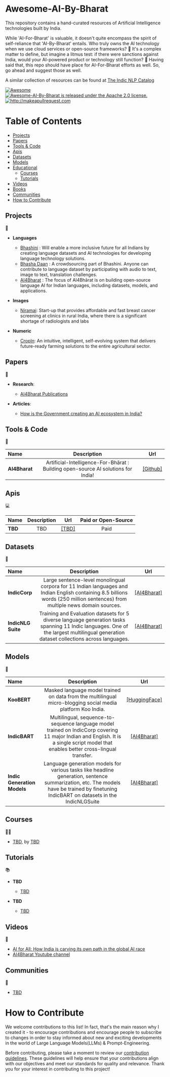 # Awesome-AI-By-Bharat
This repository contains a hand-curated resources of Artificial Intelligence technologies built by India.

While 'AI-For-Bharat' is valuable, it doesn't quite encompass the spirit of self-reliance that 'AI-By-Bharat' entails. Who truly owns the AI technology when we use cloud services or open-source frameworks? 🤔 It's a complex matter to define, but imagine a litmus test: if there were sanctions against India, would your AI-powered product or technology still function? 💪
Having said that, this repo should have place for AI-For-Bharat efforts as well. So, go ahead and suggest those as well.

A similar collection of resources can be found at [The Indic NLP Catalog](https://github.com/AI4Bharat/indicnlp_catalog)  

  <a href="https://awesome.re">
    <img src="https://awesome.re/badge.svg" alt="Awesome" />
  </a>
  <a href="https://github.com/yogeshhk/Awesome-AI-By-Bharat/blob/master/LICENSE">
    <img src="https://img.shields.io/badge/License-Apache_2.0-blue.svg" alt="Awesome-AI-By-Bharat is released under the Apache 2.0 license." />
  </a>
  <a href="http://makeapullrequest.com">
    <img src="https://img.shields.io/badge/PRs-welcome-brightgreen.svg?style=flat-square" alt="http://makeapullrequest.com" />
  </a>
</h4>


# Table of Contents

- [Projects](#projects)
- [Papers](#papers)
- [Tools & Code](#tools--code)
- [Apis](#apis)
- [Datasets](#datasets)
- [Models](#models)
- [Educational](#educational)
  - [Courses](#courses)
  - [Tutorials](#tutorials)
- [Videos](#videos)
- [Books](#books)
- [Communities](#communities)
- [How to Contribute](#how-to-contribute)

## Projects
🔬
- **Languages**
	- [Bhashini](https://bhashini.gov.in/en/) : Will enable a more inclusive future for all Indians by creating language datasets and AI technologies for developing language technology solutions.
	- [Bhasha Daan](https://bhashini.gov.in/bhashadaan/en/home) : A crowdsourcing part of Bhashini. Anyone can contribute to language dataset by participating with audio to text, image to text, translation challenges.
	- [AI4Bharat](https://ai4bharat.iitm.ac.in/) : The focus of AI4Bhārat is on building open-source language AI for Indian languages, including datasets, models, and applications.
	
- **Images**
	- [Niramai](https://www.niramai.com/): Start-up that provides affordable and fast breast cancer screening at clinics in rural India, where there is a significant shortage of radiologists and labs

- **Numeric**
	- [CropIn](https://www.cropin.com/): An intuitive, intelligent, self-evolving system that delivers future-ready farming solutions to the entire agricultural sector. 

## Papers
📄
- **Research**:
  - [AI4Bharat Publications](https://ai4bharat.iitm.ac.in/publications)
  
 
- **Articles**:
  - [How is the Government creating an AI ecosystem in India?](https://www.bennett.edu.in/media-center/blog/how-is-the-government-creating-an-ai-ecosystem-in-india/)


## Tools & Code
🔧

|      Name                | Description  | Url |
| :-------------------- | :----------: | :----------: |
| **AI4Bharat** | Artificial-Intelligence-For-Bhārat : Building open-source AI solutions for India! | [[Github]](https://github.com/AI4Bharat) |


## Apis
💻

|      Name                | Description  | Url | Paid or Open-Source |
| :-------------------- | :----------: | :----------: | :----------: |
| **TBD** | TBD | [[TBD]](https://openai.com/api/) | Paid |



## Datasets
💾

|      Name                | Description  | Url |
| :-------------------- | :----------: | :----------: |
| **IndicCorp** | Large sentence-level monolingual corpora for 11 Indian languages and Indian English containing 8.5 billions words (250 million sentences) from multiple news domain sources. | [[AI4Bharat]](https://ai4bharat.iitm.ac.in/corpora) |
| **IndicNLG Suite** | Training and Evaluation datasets for 5 diverse language generation tasks spanning 11 Indic languages. One of the largest multilingual generation dataset collections across languages. | [[AI4Bharat]](https://ai4bharat.iitm.ac.in/indicnlg-suite) |



## Models
🧠

|      Name                | Description  | Url | 
| :-------------------- | :----------: | :----------: |
| **KooBERT** | Masked language model trained on data from the multilingual micro-blogging social media platform Koo India.  | [[HuggingFace]](https://huggingface.co/KooAI/KooBERT) |
| **IndicBART** | Multilingual, sequence-to-sequence language model trained on IndicCorp covering 11 major Indian and English. It is a single script model that enables better cross-lingual transfer.| [[AI4Bharat]](https://ai4bharat.iitm.ac.in/indic-bart) |
| **Indic Generation Models** | Language generation models for various tasks like headline generation, sentence summarization, etc. The models have be trained by finetuning IndicBART on datasets in the IndicNLGSuite| [[AI4Bharat]](https://ai4bharat.iitm.ac.in/indic-bart) |


## Courses
👩‍🏫

- [TBD](https://www.deeplearning.ai/short-courses/chatgpt-prompt-engineering-for-developers/), by [TBD](https://www.deeplearning.ai/)


## Tutorials
📚

  - **TBD**

    - [TBD](https://www.linkedin.com/pulse/prompt-engineering-101-introduction-resources-amatriain)

  - **TBD**

    - [TBD](https://aitestkitchen.withgoogle.com/how-lamda-works)


## Videos
🎥

- [AI for All: How India is carving its own path in the global AI race](https://oecd.ai/fr/wonk/india)
- [AI4Bharat Youtube channel](https://www.youtube.com/@ai4bharat)

## Communities
🤝

- [TBD](https://discord.com/invite/openai)




# How to Contribute

We welcome contributions to this list! In fact, that's the main reason why I created it - to encourage contributions and encourage people to subscribe to changes in order to stay informed about new and exciting developments in the world of Large Language Models(LLMs) & Prompt-Engineering.

Before contributing, please take a moment to review our [contribution guidelines](contributing.md). These guidelines will help ensure that your contributions align with our objectives and meet our standards for quality and relevance. Thank you for your interest in contributing to this project!

